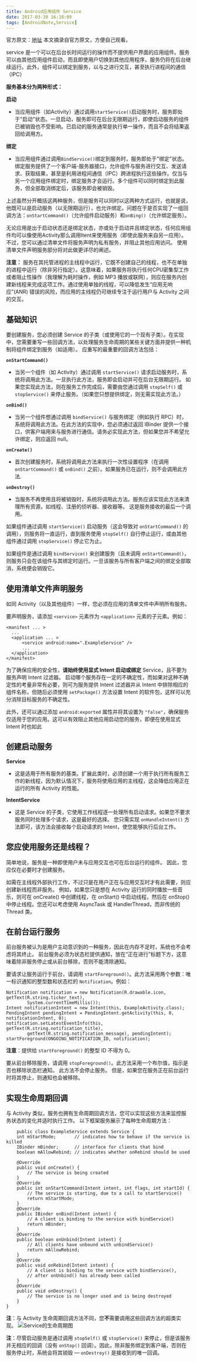 ```yaml
---
title: Android应用组件 Service
date: 2017-03-30 16:18:09
tags: [AndroidNote,Service]
---
```

官方原文：[地址](https://developer.android.google.cn/guide/components/services.html#Lifecycle)
本文摘录自官方原文，方便自己观看。

service 是一个可以在后台长时间运行的操作而不提供用户界面的应用组件。服务可以由其他应用组件启动，而且即使用户切换到其他应用程序，服务仍将在后台继续运行。此外，组件可以绑定到服务，以与之进行交互，甚至执行进程间的通信（IPC）

**服务基本分为两种形式：**

**启动**
-  当应用组件（如Activity）通过调用` startService() `启动服务时，服务即处于"启动"状态。一旦启动，服务即可在后台无限期运行，即使启动服务的组件已被销毁也不受影响。已启动的服务通常是执行单一操作，而且不会将结果返回给调用方。

**绑定**
- 当应用组件通过调用` BindService() `绑定到服务时，服务即处于"绑定"状态。绑定服务提供了一个客户端-服务器接口，允许组件与服务进行交互、发送请求、获取结果，甚至是利用进程间通信（IPC）跨进程执行这些操作。仅当与另一个应用组件绑定时，绑定服务才会运行。多个组件可以同时绑定到此服务，但全部取消绑定后，该服务即会被销毁。

上述虽然分开概括这两种服务，但是服务可以同时以这两种方式运行，也就是说，他既可以是启动服务（以无限期运行），也允许绑定。问题在于是否实现了一组回调方法：` onStartCommand() `（允许组件启动服务）和` onBing() `（允许绑定服务）。

无论应用是出于启动状态还是绑定状态，亦或处于启动并且绑定状态，任何应用组件均可以像使用Activity那么调用Itent来使用服务（即使此服务来自另一应用）。 不过，您可以通过清单文件将服务声明为私有服务，并阻止其他应用访问。 使用清单文件声明服务部分将对此做更详尽的阐述。

**注意：**
服务在其托管进程的主线程中运行，它既不创建自己的线程，也不在单独的进程中运行（除非另行指定）。这意味着，如果服务将执行任何CPU密集型工作或者阻止性操作（我理解为耗时操作，例如 MP3 播放或联网），则应在服务内创建新线程来完成这项工作。通过使用单独的线程，可以降低发生“应用无响应”(ANR) 错误的风险，而应用的主线程仍可继续专注于运行用户与 Activity 之间的交互。

## 基础知识
要创建服务，您必须创建 Service 的子类（或使用它的一个现有子类）。在实现中，您需要重写一些回调方法，以处理服务生命周期的某些关键方面并提供一种机制将组件绑定到服务（如适用）。 应重写的最重要的回调方法包括：

 **`onStartCommand()`**
- 当另一个组件（如 Activity）通过调用 `startService()` 请求启动服务时，系统将调用此方法。一旦执行此方法，服务即会启动并可在后台无限期运行。 如果您实现此方法，则在服务工作完成后，需要由您通过调用 `stopSelf()` 或 `stopService()` 来停止服务。（如果您只想提供绑定，则无需实现此方法。）

**`onBind()`**  
- 当另一个组件想通过调用 `bindService()` 与服务绑定（例如执行 RPC）时，系统将调用此方法。在此方法的实现中，您必须通过返回 IBinder 提供一个接口，供客户端用来与服务进行通信。请务必实现此方法，但如果您并不希望允许绑定，则应返回 null。
    
**`onCreate()`**
- 首次创建服务时，系统将调用此方法来执行一次性设置程序（在调用 `onStartCommand()` 或 `onBind()` 之前）。如果服务已在运行，则不会调用此方法.

**`onDestroy()`** 
- 当服务不再使用且将被销毁时，系统将调用此方法。服务应该实现此方法来清理所有资源，如线程、注册的侦听器、接收器等。 这是服务接收的最后一个调用。

如果组件通过调用 `startService()` 启动服务（这会导致对 `onStartCommand()` 的调用），则服务将一直运行，直到服务使用 `stopSelf()` 自行停止运行，或由其他组件通过调用 `stopService()` 停止它为止。

如果组件是通过调用 `bindService()` 来创建服务（且未调用 `onStartCommand()`，则服务只会在该组件与其绑定时运行。一旦该服务与所有客户端之间的绑定全部取消，系统便会销毁它。

## 使用清单文件声明服务
如同 Activity（以及其他组件）一样，您必须在应用的清单文件中声明所有服务。

要声明服务，请添加 `<service>` 元素作为 `<application>` 元素的子元素。例如：

    <manifest ... >
      ...
      <application ... >
          <service android:name=".ExampleService" />
          ...
      </application>
    </manifest>
为了确保应用的安全性，**请始终使用显式 Intent 启动或绑定** Service，且不要为服务声明 Intent 过滤器。 启动哪个服务存在一定的不确定性，而如果对这种不确定性的考量非常有必要，则可为服务提供 Intent 过滤器并从 Intent 中排除相应的组件名称，但随后必须使用 `setPackage()` 方法设置 Intent 的软件包，这样可以充分消除目标服务的不确定性。

此外，还可以通过添加 `android:exported` 属性并将其设置为 `"false"`，确保服务仅适用于您的应用。这可以有效阻止其他应用启动您的服务，即便在使用显式 Intent 时也如此

## 创建启动服务
**Service**
- 这是适用于所有服务的基类。扩展此类时，必须创建一个用于执行所有服务工作的新线程，因为默认情况下，服务将使用应用的主线程，这会降低应用正在运行的所有 Activity 的性能。

**IntentService**
- 这是 Service 的子类，它使用工作线程逐一处理所有启动请求。如果您不要求服务同时处理多个请求，这是最好的选择。 您只需实现 `onHandleIntent()` 方法即可，该方法会接收每个启动请求的 Intent，使您能够执行后台工作。

## 您应使用服务还是线程？
简单地说，服务是一种即使用户未与应用交互也可在后台运行的组件。 因此，您应仅在必要时才创建服务。

如需在主线程外部执行工作，不过只是在用户正在与应用交互时才有此需要，则应创建新线程而非服务。 例如，如果您只是想在 Activity 运行的同时播放一些音乐，则可在 onCreate() 中创建线程，在 onStart() 中启动线程，然后在 onStop() 中停止线程。您还可以考虑使用 AsyncTask 或 HandlerThread，而非传统的 Thread 类。

## 在前台运行服务
前台服务被认为是用户主动意识到的一种服务，因此在内存不足时，系统也不会考虑将其终止。 前台服务必须为状态栏提供通知，放在“正在进行”标题下方，这意味着除非服务停止或从前台移除，否则不能清除通知。

要请求让服务运行于前台，请调用 `startForeground()`。此方法采用两个参数：唯一标识通知的整型数和状态栏的 `Notification`。例如：

```
Notification notification = new Notification(R.drawable.icon, getText(R.string.ticker_text),
        System.currentTimeMillis());
Intent notificationIntent = new Intent(this, ExampleActivity.class);
PendingIntent pendingIntent = PendingIntent.getActivity(this, 0, notificationIntent, 0);
notification.setLatestEventInfo(this, getText(R.string.notification_title),
        getText(R.string.notification_message), pendingIntent);
startForeground(ONGOING_NOTIFICATION_ID, notification);
```

**注意**：提供给 `startForeground()` 的整型 ID 不得为 0。

要从前台移除服务，请调用 `stopForeground()`。此方法采用一个布尔值，指示是否也移除状态栏通知。 此方法不会停止服务。 但是，如果您在服务正在前台运行时将其停止，则通知也会被移除。

## 实现生命周期回调
与 Activity 类似，服务也拥有生命周期回调方法，您可以实现这些方法来监控服务状态的变化并适时执行工作。 以下框架服务展示了每种生命周期方法：

```
    public class ExampleService extends Service {
    int mStartMode;       // indicates how to behave if the service is killed
    IBinder mBinder;      // interface for clients that bind
    boolean mAllowRebind; // indicates whether onRebind should be used

    @Override
    public void onCreate() {
        // The service is being created
    }
    @Override
    public int onStartCommand(Intent intent, int flags, int startId) {
        // The service is starting, due to a call to startService()
        return mStartMode;
    }
    @Override
    public IBinder onBind(Intent intent) {
        // A client is binding to the service with bindService()
        return mBinder;
    }
    @Override
    public boolean onUnbind(Intent intent) {
        // All clients have unbound with unbindService()
        return mAllowRebind;
    }
    @Override
    public void onRebind(Intent intent) {
        // A client is binding to the service with bindService(),
        // after onUnbind() has already been called
    }
    @Override
    public void onDestroy() {
        // The service is no longer used and is being destroyed
    }
}
```
**注**：与 Activity 生命周期回调方法不同，您**不**需要调用这些回调方法的超类实现。
![Service的生命周期图](https://developer.android.google.cn/images/service_lifecycle.png)

**注**：尽管启动服务是通过调用 `stopSelf()` 或 `stopService()` 来停止，但是该服务并无相应的回调（没有 `onStop()` 回调）。因此，除非服务绑定到客户端，否则在服务停止时，系统会将其销毁 — `onDestroy()` 是接收到的唯一回调。
